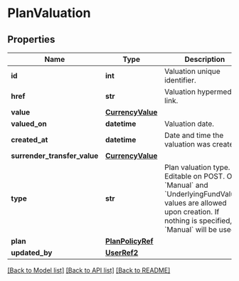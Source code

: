 # PlanValuation

## Properties
Name | Type | Description | Notes
------------ | ------------- | ------------- | -------------
**id** | **int** | Valuation unique identifier. | [optional] 
**href** | **str** | Valuation hypermedia link. | [optional] 
**value** | [**CurrencyValue**](CurrencyValue.md) |  | 
**valued_on** | **datetime** | Valuation date. | [optional] 
**created_at** | **datetime** | Date and time the valuation was created. | [optional] 
**surrender_transfer_value** | [**CurrencyValue**](CurrencyValue.md) |  | [optional] 
**type** | **str** | Plan valuation type.  Editable on POST. Only &#x60;Manual&#x60; and &#x60;UnderlyingFundValues&#x60; values are allowed upon creation.  If nothing is specified, &#x60;Manual&#x60; will be used. | [optional] [default to 'Manual']
**plan** | [**PlanPolicyRef**](PlanPolicyRef.md) |  | [optional] 
**updated_by** | [**UserRef2**](UserRef2.md) |  | [optional] 

[[Back to Model list]](../README.md#documentation-for-models) [[Back to API list]](../README.md#documentation-for-api-endpoints) [[Back to README]](../README.md)

